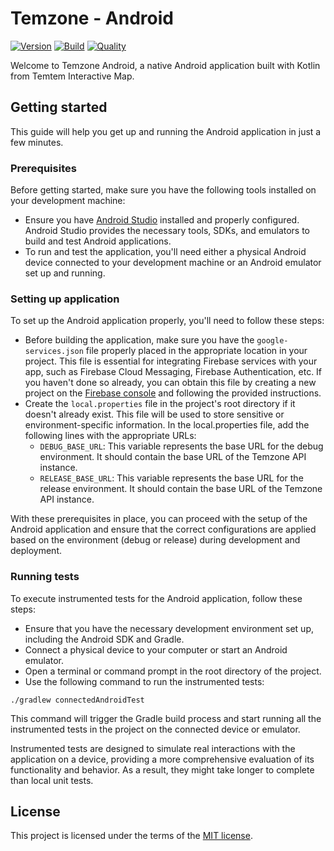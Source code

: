 # Temzone - Android

[![Version](https://img.shields.io/badge/version-0.1.0-orange)](https://github.com/Temtem-Interactive-Map/Temzone-Android)
[![Build](https://img.shields.io/github/actions/workflow/status/Temtem-Interactive-Map/Temzone-Android/main.yml?branch=main)](https://github.com/Temtem-Interactive-Map/Temzone-Android/actions/workflows/main.yml)
[![Quality](https://img.shields.io/codefactor/grade/github/Temtem-Interactive-Map/Temzone-Android)](https://www.codefactor.io/repository/github/temtem-interactive-map/temzone-android)

Welcome to Temzone Android, a native Android application built with Kotlin from Temtem Interactive Map.

## Getting started

This guide will help you get up and running the Android application in just a few minutes.

### Prerequisites

Before getting started, make sure you have the following tools installed on your development machine:

- Ensure you have [Android Studio](https://developer.android.com/studio) installed and properly configured. Android Studio provides the necessary tools, SDKs, and emulators to build and test Android applications.
- To run and test the application, you'll need either a physical Android device connected to your development machine or an Android emulator set up and running.

### Setting up application

To set up the Android application properly, you'll need to follow these steps:

- Before building the application, make sure you have the `google-services.json` file properly placed in the appropriate location in your project. This file is essential for integrating Firebase services with your app, such as Firebase Cloud Messaging, Firebase Authentication, etc. If you haven't done so already, you can obtain this file by creating a new project on the [Firebase console](https://console.firebase.google.com) and following the provided instructions.
- Create the `local.properties` file in the project's root directory if it doesn't already exist. This file will be used to store sensitive or environment-specific information. In the local.properties file, add the following lines with the appropriate URLs:
  - `DEBUG_BASE_URL`: This variable represents the base URL for the debug environment. It should contain the base URL of the Temzone API instance.
  - `RELEASE_BASE_URL`: This variable represents the base URL for the release environment. It should contain the base URL of the Temzone API instance.

With these prerequisites in place, you can proceed with the setup of the Android application and ensure that the correct configurations are applied based on the environment (debug or release) during development and deployment.

### Running tests

To execute instrumented tests for the Android application, follow these steps:

- Ensure that you have the necessary development environment set up, including the Android SDK and Gradle.
- Connect a physical device to your computer or start an Android emulator.
- Open a terminal or command prompt in the root directory of the project.
- Use the following command to run the instrumented tests:

```
./gradlew connectedAndroidTest
```

This command will trigger the Gradle build process and start running all the instrumented tests in the project on the connected device or emulator.

Instrumented tests are designed to simulate real interactions with the application on a device, providing a more comprehensive evaluation of its functionality and behavior. As a result, they might take longer to complete than local unit tests.

## License

This project is licensed under the terms of the [MIT license](https://github.com/Temtem-Interactive-Map/Temzone-Android/blob/main/LICENSE).
